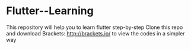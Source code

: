 # Flutter--Learning
This repository will help you to learn flutter step-by-step
Clone this repo and download Brackets: http://brackets.io/ to view the codes in a simpler way
